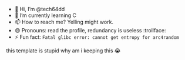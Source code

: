 - 👋 Hi, I’m @tech64dd
- 🌱 I’m currently learning C
- 📫 How to reach me? Yelling might work.
- 😄 Pronouns: read the profile, redundancy is useless :trollface:
- ⚡ Fun fact: `Fatal glibc error: cannot get entropy for arc4random`

this template is stupid why am i keeping this 😭
